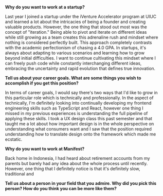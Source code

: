 **Why do you want to work at a startup?**

Last year I joined a startup under the iVenture Accelerator program at UIUC and learned a lot about the intricacies of being a founder and creating valuable products. However, the one thing that stood out most was the concept of "iteration." Being able to pivot and iterate on different ideas while still growing as a team creates this adrenaline rush and mindset where nothing is considered perfectly built. This approach completely contrasts with the academic perfectionism of chasing a 4.0 GPA. In startups, it's always about adapting to various scenarios and learning how to grow beyond initial difficulties. I want to continue cultivating this mindset where I can freely push code while constantly interchanging different ideas, embracing the uncertainty and rapid evolution that defines true innovation.

**Tell us about your career goals. What are some things you wish to accomplish if you get this position?**

In terms of career goals, I would say there's two ways that I'd like to grow in this particular role which is technically and professionally. In the aspect of technically, I'm definitely looking into continually developing my frontend engineering skills such as TypeScript and React, however one thing I missed in my previous experiences is understanding the full pipeline of applying these skills. I took a UX design class this past semester and that taught me a lot about how important design is in the whole perspective on understanding what consumers want and I saw that the position required understanding how to translate design onto the framework which made me ecstatic.  

**Why do you want to work at Manifest?**

Back home in Indonesia, I had heard about retirement accounts from my parents but barely had any idea about the whole process until recently. However, one thing that I definitely notice is that it's definitely slow, traditional and 

**Tell us about a person in your field that you admire. Why did you pick this person? How do you think you can be more like them?**